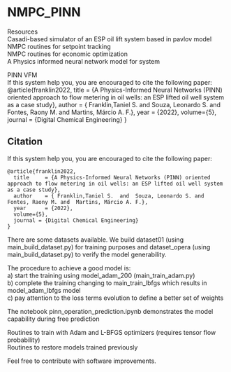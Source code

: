 # NMPC_PINN

Resources <br>
Casadi-based simulator of an ESP oil lift system based in pavlov model <br>
NMPC routines for setpoint tracking<br>
NMPC routines for economic optimization<br>
A Physics informed neural network model for system<br>

PINN VFM <br>
 If this system help you, you are encouraged to cite the following paper:<br>
    @article{franklin2022,
      title     = {A Physics-Informed Neural Networks (PINN) oriented approach to flow metering in oil wells: an ESP lifted oil well system as a case study},
      author    = { Franklin,Taniel S.  and  Souza, Leonardo S. and  Fontes, Raony M. and  Martins, Márcio A. F.},
      year      = {2022},
      volume={5},
      journal = {Digital Chemical Engineering}
    } 

## Citation
 If this system help you, you are encouraged to cite the following paper:<br>

    @article{franklin2022,
      title     = {A Physics-Informed Neural Networks (PINN) oriented approach to flow metering in oil wells: an ESP lifted oil well system as a case study},
      author    = { Franklin,Taniel S.  and  Souza, Leonardo S. and  Fontes, Raony M. and  Martins, Márcio A. F.},
      year      = {2022},
      volume={5},
      journal = {Digital Chemical Engineering}
    } 


There are some datasets available. We build dataset01 (using main_build_dataset.py) for training purposes and dataset_opera (using main_build_dataset.py) to verify the model generability. <br>

The procedure to achieve a good model is: <br>
a) start the training using model_adam_200 (main_train_adam.py)  <br>
b) complete the training changing to main_train_lbfgs which results in model_adam_lbfgs model <br>
c) pay attention to the loss terms evolution to define a better set of weights <br>

The notebook pinn_operation_prediction.ipynb demonstrates the model capability during free prediction <br>

Routines to train with Adam and L-BFGS optimizers (requires tensor flow probability)<br>
Routines to restore models trained previously <br>

Feel free to contribute with software improvements.

